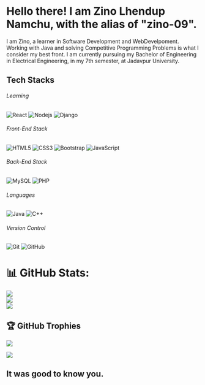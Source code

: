 
# Hello there! I am Zino Lhendup Namchu, with the alias of "zino-09".

I am Zino, a learner in Software Development and WebDevelpoment. Working with Java and solving Competitive Programming Problems is what I consider my best front. 
I am currently pursuing my Bachelor of Engineering in Electrical Engineering, in my 7th semester, at Jadavpur University.
## Tech Stacks

###### Learning
![React](https://img.shields.io/badge/React-%231DA1F2.svg?&style=for-the-badge&logo=React&logoColor=black&color=61DAFB)
![Nodejs](https://img.shields.io/badge/-Nodejs-339933?&style=for-the-badge&logo=Node.js&logoColor=white)
![Django](https://img.shields.io/badge/Django-092E20?style=for-the-badge&logo=django&logoColor=white)

###### Front-End Stack
![HTML5](https://img.shields.io/badge/-HTML5-E34F26?style=for-the-badge&logo=html5&logoColor=white)
![CSS3](https://img.shields.io/badge/-CSS3-1572B6?style=for-the-badge&logo=css3)
![Bootstrap](https://img.shields.io/badge/-Bootstrap-7952B3?style=for-the-badge&logo=bootstrap&logoColor=white)
![JavaScript](https://img.shields.io/badge/-JavaScript-F7DF1E?style=for-the-badge&logo=javascript&logoColor=black)

###### Back-End Stack
![MySQL](https://img.shields.io/badge/-MySQL-4479A1?style=for-the-badge&logo=mysql&logoColor=white)
![PHP](https://img.shields.io/badge/-PHP-4479A1?style=for-the-badge&logo=mysql&logoColor=white)

###### Languages
![Java](https://img.shields.io/badge/Java-007396?style=for-the-badge&logo=java)
![C++](https://img.shields.io/badge/C++-00599C?style=for-the-badge&logo=c)

###### Version Control
![Git](https://img.shields.io/badge/-Git-F05032?style=for-the-badge&logo=git&logoColor=white)
![GitHub](https://img.shields.io/badge/-GitHub-181717?style=for-the-badge&logo=github)

# 📊 GitHub Stats:
![](https://github-readme-streak-stats.herokuapp.com/?user=zino09&theme=radical&hide_border=false)<br/>
![](https://github-readme-streak-stats.herokuapp.com/?user=zino09&theme=radical&hide_border=false)<br/>
![](https://github-readme-stats.vercel.app/api/top-langs/?username=zino09&theme=radical&hide_border=false&include_all_commits=true&count_private=true&layout=compact)

## 🏆 GitHub Trophies
![](https://github-profile-trophy.vercel.app/?username=zino09&theme=radical&no-frame=false&no-bg=true&margin-w=4)

[![](https://visitcount.itsvg.in/api?id=zino09&icon=7&color=0)](https://visitcount.itsvg.in)


## It was good to know you. 

